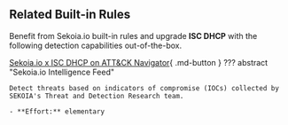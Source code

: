 ## Related Built-in Rules

Benefit from Sekoia.io built-in rules and upgrade **ISC DHCP** with the following detection capabilities out-of-the-box.

[Sekoia.io x ISC DHCP on ATT&CK Navigator](https://mitre-attack.github.io/attack-navigator/#layerURL=https%3A%2F%2Fraw.githubusercontent.com%2FSEKOIA-IO%2Fdocumentation%2Fmain%2F_shared_content%2Foperations_center%2Fdetection%2Fgenerated%2Fattack_9044ba46-2b5d-4ebd-878a-51d62e84c8df_do_not_edit_manually.json){ .md-button }
??? abstract "Sekoia.io Intelligence Feed"
    
    Detect threats based on indicators of compromise (IOCs) collected by SEKOIA's Threat and Detection Research team.
    
    - **Effort:** elementary
